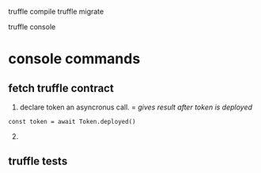truffle compile
truffle migrate


truffle console

console commands
=====

fetch truffle contract
----

1. declare token 
an asyncronus call. 
= _gives result after token is deployed_
```
const token = await Token.deployed()
```

2.


truffle tests 
---
